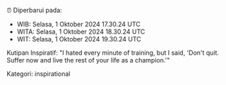 ⏰ Diperbarui pada:
- WIB: Selasa, 1 Oktober 2024 17.30.24 UTC
- WITA: Selasa, 1 Oktober 2024 18.30.24 UTC
- WIT: Selasa, 1 Oktober 2024 19.30.24 UTC

Kutipan Inspiratif:
"I hated every minute of training, but I said, 'Don't quit. Suffer now and live the rest of your life as a champion.'"


Kategori: inspirational

